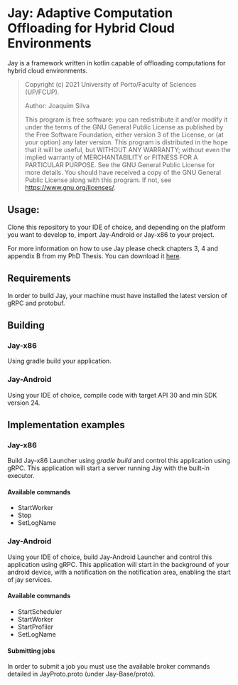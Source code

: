 # Jay: Adaptive Computation Offloading for Hybrid Cloud Environments

Jay is a framework written in kotlin capable of offloading computations for hybrid cloud environments.

> Copyright (c) 2021 University of Porto/Faculty of Sciences (UP/FCUP).
>
> Author: Joaquim Silva
>
> This program is free software: you can redistribute it and/or modify it under the terms of the GNU General Public License as published by the Free Software Foundation, either version 3 of the License, or (at your option) any later version.
> This program is distributed in the hope that it will be useful, but WITHOUT ANY WARRANTY; without even the implied warranty of MERCHANTABILITY or FITNESS FOR A PARTICULAR PURPOSE.  See the GNU General Public License for more details.
> You should have received a copy of the GNU General Public License along with this program. If not, see <https://www.gnu.org/licenses/>.


## Usage:

Clone this repository to your IDE of choice, and depending on the platform
you want to develop to, import Jay-Android or Jay-x86 to your project.

For more information on how to use Jay please check chapters 3, 4 and appendix B
from my PhD Thesis. You can download it [here](https://hdl.handle.net/10216/139189).

## Requirements

In order to build Jay, your machine must have installed the latest version of
gRPC and protobuf.

## Building

### Jay-x86
Using gradle build your application.

### Jay-Android
Using your IDE of choice, compile code with target API 30 and min SDK version 24.


## Implementation examples

### Jay-x86

Build Jay-x86 Launcher using *gradle build* and control this application using
gRPC. This application will start a server running Jay with the built-in executor.

#### Available commands

- StartWorker
- Stop
- SetLogName

### Jay-Android

Using your IDE of choice, build Jay-Android Launcher and control this application
using gRPC. This application will start in the background of your android device,
with a notification on the notification area, enabling the start of jay services.

#### Available commands

- StartScheduler
- StartWorker
- StartProfiler
- SetLogName

#### Submitting jobs

In order to submit a job you must use the available broker commands detailed in
JayProto.proto (under Jay-Base/proto).

